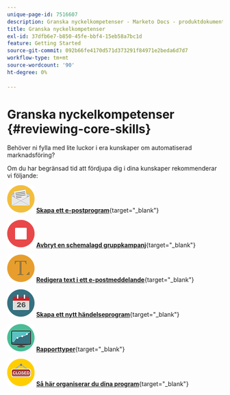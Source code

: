 ```yaml
---
unique-page-id: 7516607
description: Granska nyckelkompetenser - Marketo Docs - produktdokumentation
title: Granska nyckelkompetenser
exl-id: 37dfb6e7-b850-45fe-bbf4-15eb58a7bc1d
feature: Getting Started
source-git-commit: 092b66fe4170d571d373291f84971e2beda6d7d7
workflow-type: tm+mt
source-wordcount: '90'
ht-degree: 0%

---
```


# Granska nyckelkompetenser {#reviewing-core-skills}

Behöver ni fylla med lite luckor i era kunskaper om automatiserad marknadsföring?

Om du har begränsad tid att fördjupa dig i dina kunskaper rekommenderar vi följande:

![Skapa ett e-postprogram](assets/reviewing-core-skills-1.png) [**Skapa ett e-postprogram**](/help/marketo/product-docs/email-marketing/email-programs/creating-an-email-program/create-an-email-program.md){target="_blank"}

<p>

![Avbryt en schemalagd gruppkampanj](assets/reviewing-core-skills-2.png) [**Avbryt en schemalagd gruppkampanj**](/help/marketo/product-docs/core-marketo-concepts/smart-campaigns/using-smart-campaigns/cancel-a-scheduled-batch-campaign-run.md){target="_blank"}

<p>

![Redigera text i ett e-postmeddelande](assets/reviewing-core-skills-3.png) [**Redigera text i ett e-postmeddelande**](/help/marketo/product-docs/email-marketing/general/email-editor-2/edit-elements-in-an-email.md){target="_blank"}

<p>

![Skapa ett nytt händelseprogram](assets/reviewing-core-skills-4.png) [**Skapa ett nytt händelseprogram**](/help/marketo/product-docs/demand-generation/events/understanding-events/create-a-new-event-program.md){target="_blank"}

<p>

![Rapporttyper](assets/reviewing-core-skills-5.png) [**Rapporttyper**](/help/marketo/product-docs/reporting/basic-reporting/report-types/report-type-overview.md){target="_blank"}

<p>

![Organisera dina program](assets/reviewing-core-skills-6.png) [**Så här organiserar du dina program**](/help/marketo/product-docs/core-marketo-concepts/programs/working-with-programs/best-practice-how-to-organize-your-programs.md){target="_blank"}
